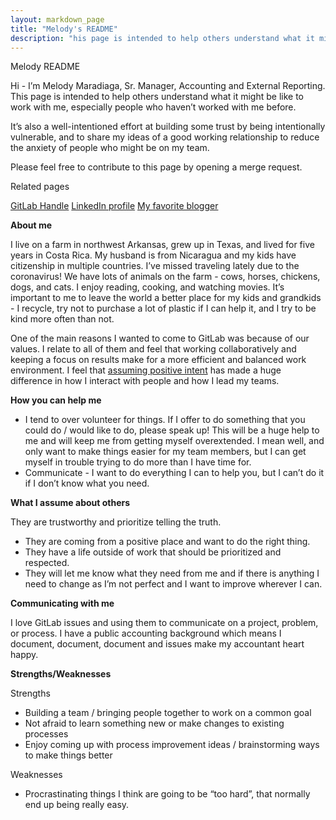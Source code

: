 ```yaml
---
layout: markdown_page
title: "Melody's README"
description: "his page is intended to help others understand what it might be like to work with Melody Maradiaga, Sr. Manager, Accounting and External Reporting"
---
```


Melody README

Hi - I’m Melody Maradiaga, Sr. Manager, Accounting and External Reporting. This page is intended to help others understand what it might be like to work with me, especially people who haven’t worked with me before.

It’s also a well-intentioned effort at building some trust by being intentionally vulnerable, and to share my ideas of a good working relationship to reduce the anxiety of people who might be on my team.

Please feel free to contribute to this page by opening a merge request.

Related pages

[GitLab Handle](https://gitlab.com/mmaradiaga)
[LinkedIn profile](https://www.linkedin.com/in/melodymaradiaga/)
[My favorite blogger](https://bethwoolsey.com/)

**About me**

I live on a farm in northwest Arkansas, grew up in Texas, and lived for five years in Costa Rica.  My husband is from Nicaragua and my kids have citizenship in multiple countries.  I’ve missed traveling lately due to the coronavirus!  We have lots of animals on the farm - cows, horses, chickens, dogs, and cats.  I enjoy reading, cooking, and watching movies.  It’s important to me to leave the world a better place for my kids and grandkids - I recycle, try not to purchase a lot of plastic if I can help it, and I try to be kind more often than not.

One of the main reasons I wanted to come to GitLab was because of our values.  I relate to all of them and feel that working collaboratively and keeping a focus on results make for a more efficient and balanced work environment.  I feel that [assuming positive intent](/handbook/values/#assume-positive-intent) has made a huge difference in how I interact with people and how I lead my teams.

**How you can help me**

- I tend to over volunteer for things.  If I offer to do something that you could do / would like to do, please speak up!  This will be a huge help to me and will keep me from getting myself overextended.  I mean well, and only want to make things easier for my team members, but I can get myself in trouble trying to do more than I have time for.
- Communicate - I want to do everything I can to help you, but I can’t do it if I don’t know what you need.

**What I assume about others**

They are trustworthy and prioritize telling the truth. 
- They are coming from a positive place and want to do the right thing.
- They have a life outside of work that should be prioritized and respected.
- They will let me know what they need from me and if there is anything I need to change as I’m not perfect and I want to improve wherever I can.

**Communicating with me**

I love GitLab issues and using them to communicate on a project, problem, or process.  I have a public accounting background which means I document, document, document and issues make my accountant heart happy.

**Strengths/Weaknesses**

Strengths
- Building a team / bringing people together to work on a common goal
- Not afraid to learn something new or make changes to existing processes
- Enjoy coming up with process improvement ideas / brainstorming ways to make things better

Weaknesses
- Procrastinating things I think are going to be “too hard”, that normally end up being really easy.
